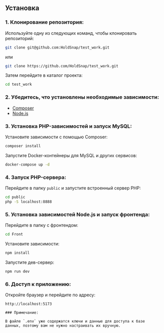 

## Установка

### 1. Клонирование репозитория:

Используйте одну из следующих команд, чтобы клонировать репозиторий:

```bash
git clone git@github.com:HoldSnap/test_work.git
```

или

```bash
git clone https://github.com/HoldSnap/test_work.git
```

Затем перейдите в каталог проекта:

```bash
cd test_work
```

### 2. Убедитесь, что установлены необходимые зависимости:

- [Composer](https://getcomposer.org/)
- [Node.js](https://nodejs.org/)

### 3. Установка PHP-зависимостей и запуск MySQL:

Установите зависимости с помощью Composer:

```bash
composer install
```

Запустите Docker-контейнеры для MySQL и других сервисов:

```bash
docker-compose up -d
```

### 4. Запуск PHP-сервера:

Перейдите в папку `public` и запустите встроенный сервер PHP:

```bash
cd public
php -S localhost:8888
```

### 5. Установка зависимостей Node.js и запуск фронтенда:

Перейдите в папку с фронтендом:

```bash
cd Front
```

Установите зависимости:

```bash
npm install
```

Запустите дев-сервер:

```bash
npm run dev
```

### 6. Доступ к приложению:

Откройте браузер и перейдите по адресу:

```
http://localhost:5173

### Примечание:

В файле `.env` уже содержатся ключи и данные для доступа к базе данных, поэтому вам не нужно настраивать их вручную.
```
